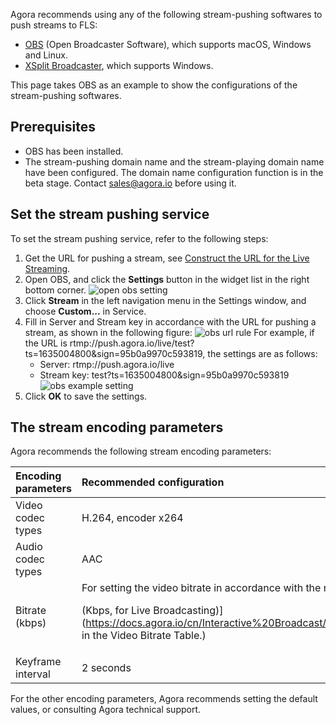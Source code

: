Agora recommends using any of the following stream-pushing softwares to push streams to FLS:
- [OBS](https://obsproject.com) (Open Broadcaster Software), which supports macOS, Windows and Linux.
- [XSplit Broadcaster](https://www.xsplit.com/broadcaster), which supports Windows.

This page takes OBS as an example to show the configurations of the stream-pushing softwares.

## Prerequisites

- OBS has been installed.
- The stream-pushing domain name and the stream-playing domain name have been configured.
   The domain name configuration function is in the beta stage. Contact sales@agora.io before using it.

## Set the stream pushing service

To set the stream pushing service, refer to the following steps:

1. Get the URL for pushing a stream, see [Construct the URL for the Live Streaming](https://docs.agora.io/cn/fusion-cdn-streaming/streaming-url-fls?platform=RESTful).
2. Open OBS, and click the **Settings** button in the widget list in the right bottom corner. ![
   open obs setting](https://web-cdn.agora.io/docs-files/1637724707399)
3. Click **Stream** in the left navigation menu in the Settings window, and choose **Custom...** in Service.
3. Fill in Server and Stream key in accordance with the URL for pushing a stream, as shown in the following figure:
   ![obs url rule](https://web-cdn.agora.io/docs-files/1637724768289)
   For example, if the URL is rtmp://push.agora.io/live/test?ts=1635004800&sign=95b0a9970c593819, the settings are as follows:
   - Server: rtmp://push.agora.io/live
   - Stream key: test?ts=1635004800&sign=95b0a9970c593819
      ![obs example setting](https://web-cdn.agora.io/docs-files/1637725743125)
5. Click **OK** to save the settings.

## The stream encoding parameters

Agora recommends the following stream encoding parameters:

| Encoding parameters | Recommended configuration |
| :------------- | :----------------------------------------------------------- |
| Video codec types | H.264, encoder x264 |
| Audio codec types | AAC |
| Bitrate (kbps)  | For setting the video bitrate in accordance with the resolution and the frame rate, see [Live Bitrate<p>(Kbps, for Live Broadcasting)](https://docs.agora.io/cn/Interactive%20Broadcast/API%20Reference/java/classio_1_1agora_1_1rtc_1_1video_1_1_video_encoder_configuration.html#a4b090cd0e9f6d98bcf89cb1c4c2066e8 in the Video Bitrate Table.) |
| Keyframe interval | 2 seconds |

For the other encoding parameters, Agora recommends setting the default values, or consulting Agora technical support.
